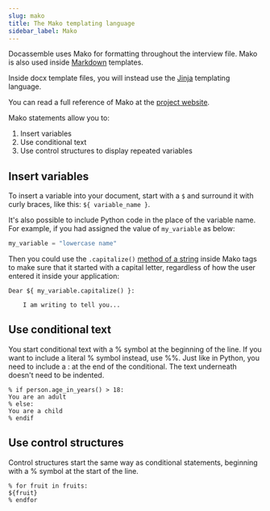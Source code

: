 ```yaml
---
slug: mako
title: The Mako templating language
sidebar_label: Mako
---
```


Docassemble uses Mako for formatting throughout the interview file. Mako is also used inside [Markdown](markdown.md) templates.

Inside docx template files, you will instead use the [Jinja](jinja2.md) templating language.

You can read a full reference of Mako at the [project website](https://docs.makotemplates.org/en/latest/syntax.html).

Mako statements allow you to:

1. Insert variables
1. Use conditional text
1. Use control structures to display repeated variables

## Insert variables

To insert a variable into your document, start with a `$` and surround it with  curly braces, like this: `${ variable_name }`.

It's also possible to include Python code in the place of the variable name. For example, if you had 
assigned the value of `my_variable` as below:

```python
my_variable = "lowercase name"
```

Then you could use the `.capitalize()` [method of a string](https://docs.python.org/2.5/lib/string-methods.html)
inside Mako tags to make sure that it started with a capital letter, regardless of how the user entered it inside
your application:

```mako
Dear ${ my_variable.capitalize() }:

    I am writing to tell you...
```

## Use conditional text

You start conditional text with a % symbol at the beginning of the line. If you want to include a literal % symbol instead, use %%. Just like in Python, you need to include a : at the end of the conditional.  The text underneath doesn't need to
be indented.

```mako
% if person.age_in_years() > 18:
You are an adult
% else:
You are a child
% endif
```

## Use control structures

Control structures start the same way as conditional statements, beginning with a % symbol at the start of the line.

```mako
% for fruit in fruits:
${fruit}
% endfor
```

